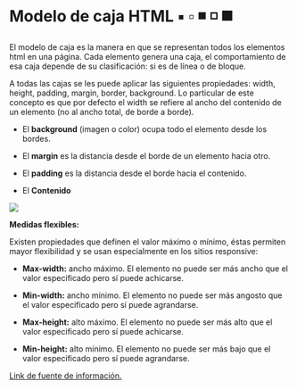 # Modelo de caja HTML ▪️ ▫️ ◾️ ◽️ ◼️

El modelo de caja es la manera en que se representan todos los elementos html en una página. Cada elemento genera una caja, el comportamiento de esa caja depende de su clasificación: si es de línea o de bloque.

A todas las cajas se les puede aplicar las siguientes propiedades: width, height, padding, margin, border, background. Lo particular de este concepto es que por defecto el width se refiere al ancho del contenido de un elemento (no al ancho total, de borde a borde). 

* El **background** (imagen o color) ocupa todo el elemento desde los bordes.


* El **margin** es la distancia desde el borde de un elemento hacia otro.


* El **padding** es la distancia desde el borde hacia el contenido.

* El **Contenido**

<img src = "https://scontent.fnld1-1.fna.fbcdn.net/v/t1.15752-9/272434713_932191060793800_5686843304390457539_n.png?_nc_cat=110&ccb=1-5&_nc_sid=ae9488&_nc_eui2=AeGxaHptf4GNrWjaXa6cLRXJCqA-q-QZxzIKoD6r5BnHMthRQZa2sND28uKRg-ZtazrDh174k0hvcK4M-Plv4akh&_nc_ohc=tzyoWThACBYAX94mbLZ&_nc_ht=scontent.fnld1-1.fna&oh=03_AVIKi2AIG3fpBDrQYqxavDEH7yl5-kajBjMK0HYnRWZ8cA&oe=6233EE9E">

**Medidas flexibles:**


Existen propiedades que definen el valor máximo o mínimo, éstas permiten mayor flexibilidad y se usan especialmente en los sitios responsive:

* **Max-width:** ancho máximo. El elemento no puede ser más ancho que el valor especificado pero sí puede achicarse.

* **Min-width:** ancho mínimo.  El elemento no puede ser más angosto que el valor especificado pero sí puede agrandarse.

* **Max-height:** alto máximo. El elemento no puede ser más alto que el valor especificado pero sí puede achicarse.

* **Min-height:** alto mínimo. El elemento no puede ser más bajo que el valor especificado pero sí puede agrandarse.


[Link de fuente de información.](https://www.laurachuburu.com.ar/tutoriales/modelo-de-caja.php#:~:text=Definici%C3%B3n,de%20l%C3%ADnea%20o%20de%20bloque.)
